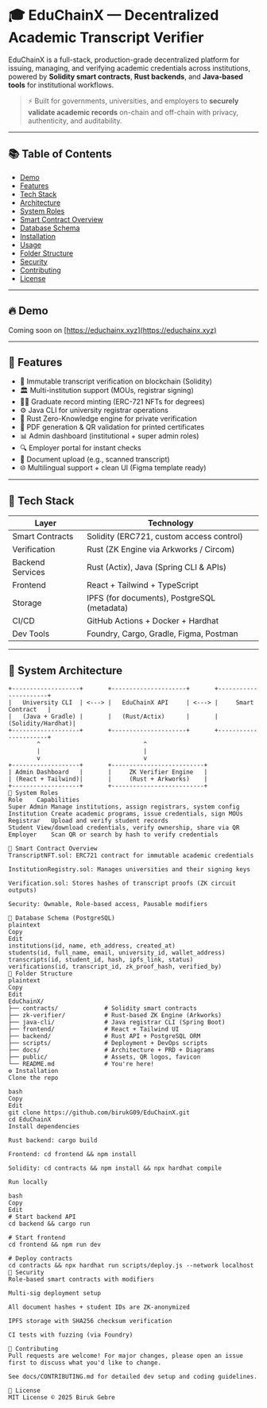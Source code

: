 # 🎓 EduChainX — Decentralized Academic Transcript Verifier

EduChainX is a full-stack, production-grade decentralized platform for issuing, managing, and verifying academic credentials across institutions, powered by **Solidity smart contracts**, **Rust backends**, and **Java-based tools** for institutional workflows.

> ⚡ Built for governments, universities, and employers to **securely validate academic records** on-chain and off-chain with privacy, authenticity, and auditability.

---

## 📚 Table of Contents

- [Demo](#demo)
- [Features](#features)
- [Tech Stack](#tech-stack)
- [Architecture](#architecture)
- [System Roles](#system-roles)
- [Smart Contract Overview](#smart-contract-overview)
- [Database Schema](#database-schema)
- [Installation](#installation)
- [Usage](#usage)
- [Folder Structure](#folder-structure)
- [Security](#security)
- [Contributing](#contributing)
- [License](#license)

---

## 🔥 Demo

Coming soon on [https://educhainx.xyz](https://educhainx.xyz)

---

## 🚀 Features

- 🔐 Immutable transcript verification on blockchain (Solidity)
- 🏛️ Multi-institution support (MOUs, registrar signing)
- 👨‍🎓 Graduate record minting (ERC-721 NFTs for degrees)
- ⚙️ Java CLI for university registrar operations
- 🧠 Rust Zero-Knowledge engine for private verification
- 🧾 PDF generation & QR validation for printed certificates
- 📊 Admin dashboard (institutional + super admin roles)
- 🔍 Employer portal for instant checks
- 📁 Document upload (e.g., scanned transcript)
- 🌐 Multilingual support + clean UI (Figma template ready)

---

## 🧰 Tech Stack

| Layer            | Technology                                 |
|------------------|--------------------------------------------|
| Smart Contracts  | Solidity (ERC721, custom access control)   |
| Verification     | Rust (ZK Engine via Arkworks / Circom)     |
| Backend Services | Rust (Actix), Java (Spring CLI & APIs)     |
| Frontend         | React + Tailwind + TypeScript              |
| Storage          | IPFS (for documents), PostgreSQL (metadata)|
| CI/CD            | GitHub Actions + Docker + Hardhat          |
| Dev Tools        | Foundry, Cargo, Gradle, Figma, Postman     |

---

## 🧱 System Architecture

```plaintext
+-------------------+       +---------------------+       +----------------------+
|   University CLI  | <---> |   EduChainX API     | <---> |     Smart Contract   |
|   (Java + Gradle) |       |   (Rust/Actix)      |       |    (Solidity/Hardhat)|
+-------------------+       +---------------------+       +----------------------+
        ^                             ^
        |                             |
        v                             v
+-------------------+       +--------------------------+
| Admin Dashboard   |       |     ZK Verifier Engine   |
| (React + Tailwind)|       |     (Rust + Arkworks)    |
+-------------------+       +--------------------------+
👥 System Roles
Role	Capabilities
Super Admin	Manage institutions, assign registrars, system config
Institution	Create academic programs, issue credentials, sign MOUs
Registrar	Upload and verify student records
Student	View/download credentials, verify ownership, share via QR
Employer	Scan QR or search by hash to verify credentials

📄 Smart Contract Overview
TranscriptNFT.sol: ERC721 contract for immutable academic credentials

InstitutionRegistry.sol: Manages universities and their signing keys

Verification.sol: Stores hashes of transcript proofs (ZK circuit outputs)

Security: Ownable, Role-based access, Pausable modifiers

🧬 Database Schema (PostgreSQL)
plaintext
Copy
Edit
institutions(id, name, eth_address, created_at)
students(id, full_name, email, university_id, wallet_address)
transcripts(id, student_id, hash, ipfs_link, status)
verifications(id, transcript_id, zk_proof_hash, verified_by)
📂 Folder Structure
plaintext
Copy
Edit
EduChainX/
├── contracts/             # Solidity smart contracts
├── zk-verifier/           # Rust-based ZK Engine (Arkworks)
├── java-cli/              # Java registrar CLI (Spring Boot)
├── frontend/              # React + Tailwind UI
├── backend/               # Rust API + PostgreSQL ORM
├── scripts/               # Deployment + DevOps scripts
├── docs/                  # Architecture + PRD + Diagrams
├── public/                # Assets, QR logos, favicon
└── README.md              # You're here!
⚙️ Installation
Clone the repo

bash
Copy
Edit
git clone https://github.com/birukG09/EduChainX.git
cd EduChainX
Install dependencies

Rust backend: cargo build

Frontend: cd frontend && npm install

Solidity: cd contracts && npm install && npx hardhat compile

Run locally

bash
Copy
Edit
# Start backend API
cd backend && cargo run

# Start frontend
cd frontend && npm run dev

# Deploy contracts
cd contracts && npx hardhat run scripts/deploy.js --network localhost
🔐 Security
Role-based smart contracts with modifiers

Multi-sig deployment setup

All document hashes + student IDs are ZK-anonymized

IPFS storage with SHA256 checksum verification

CI tests with fuzzing (via Foundry)

🤝 Contributing
Pull requests are welcome! For major changes, please open an issue first to discuss what you'd like to change.

See docs/CONTRIBUTING.md for detailed dev setup and coding guidelines.

📜 License
MIT License © 2025 Biruk Gebre
